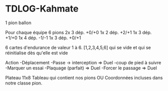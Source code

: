 # TDLOG-Kahmate

 
1 pion ballon

Pour chaque équipe 
6 pions
2x 3 dép. +0/+0
1x 2 dép. +2/+1
1x 3 dép. +1/+0
1x 4 dép. -1/-1
1x 3 dép. +0/+1

6 cartes d'endurance de valeur 1 à 6.
[1,2,3,4,5,6] qui se vide et qui se réinitialise dès qu'elle est vide

Action 
-Déplacement
-Passe              -> interception => Duel
-coup de pied à suivre
-Marquer un essai
-Plaquage (parfait) => Duel
-Forcer le passage  => Duel

Plateau 11x8
Tableau qui contient nos pions OU Coordonnées incluses dans notre classe pion.
